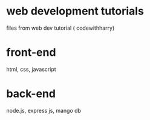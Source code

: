 # web development tutorials
files from web dev tutorial ( codewithharry)

# front-end
html, css, javascript

# back-end
node.js, express js, mango db
